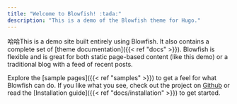 ```yaml
---
title: "Welcome to Blowfish! :tada:"
description: "This is a demo of the Blowfish theme for Hugo."
---
```


哈哈This is a demo site built entirely using Blowfish. It also contains a complete set of [theme documentation]({{< ref "docs" >}}). Blowfish is flexible and is great for both static page-based content (like this demo) or a traditional blog with a feed of recent posts.

Explore the [sample pages]({{< ref "samples" >}}) to get a feel for what Blowfish can do. If you like what you see, check out the project on <a target="_blank" href="https://github.com/nunocoracao/blowfish">Github</a> or read the [Installation guide]({{< ref "docs/installation" >}}) to get started.
